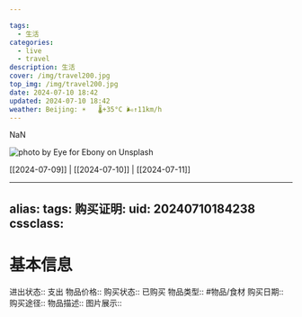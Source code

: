 ```yaml
---

tags:
  - 生活
categories:
  - live
  - travel
description: 生活
cover: /img/travel200.jpg
top_img: /img/travel200.jpg
date: 2024-07-10 18:42
updated: 2024-07-10 18:42
weather: Beijing: ☀️   🌡️+35°C 🌬️↑11km/h
---
```




NaN

![photo by Eye for Ebony on Unsplash](https://images.unsplash.com/photo-1506956191951-7a88da4435e5?crop=entropy&cs=srgb&fm=jpg&ixid=M3wzNjM5Nzd8MHwxfHJhbmRvbXx8fHx8fHx8fDE3MjA2MDgxNjF8&ixlib=rb-4.0.3&q=85&w=1600&h=900)





[[2024-07-09]] | [[2024-07-10]] | [[2024-07-11]]

---

alias: 
tags: 
购买证明: 
uid: 20240710184238 
cssclass: 
---

# 基本信息
进出状态:: 支出
物品价格:: 
购买状态:: 已购买
物品类型:: #物品/食材
购买日期:: 
购买途径:: 
物品描述:: 
图片展示:: 

